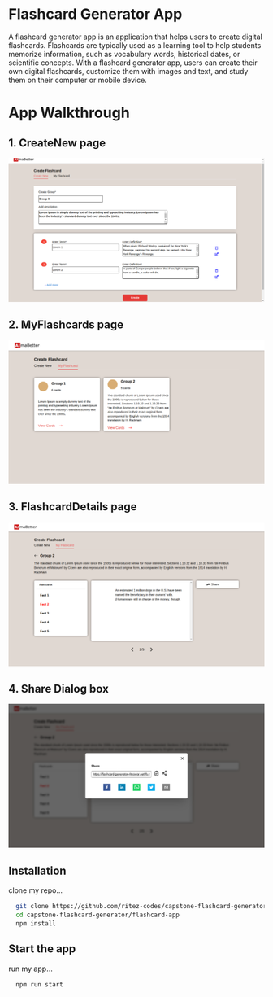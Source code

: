 # Flashcard Generator App

A flashcard generator app is an application that helps users to create digital flashcards. Flashcards are typically used as a learning tool to help students memorize information, such as vocabulary words, historical dates, or scientific concepts. With a flashcard generator app, users can create their own digital flashcards, customize them with images and text, and study them on their computer or mobile device.

# App Walkthrough

## 1. CreateNew page

![CreateNew](/screenshots/img1.png)

## 2. MyFlashcards page

![MyFlashcards](/screenshots/img2.png)

## 3. FlashcardDetails page

![FlashcardDetails](/screenshots/img3.png)

## 4. Share Dialog box

![DialogBox](/screenshots/img4.png)

## Installation

clone my repo...

```bash
  git clone https://github.com/ritez-codes/capstone-flashcard-generator.git
  cd capstone-flashcard-generator/flashcard-app
  npm install
```

## Start the app

run my app...

```bash
  npm run start
```
